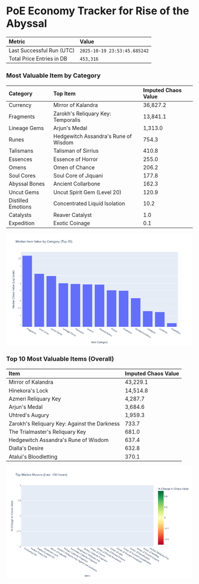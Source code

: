 # PoE Economy Tracker for Rise of the Abyssal

<!-- START_MAINTENANCE -->
| Metric | Value |
|:---|:---|
| Last Successful Run (UTC) | `2025-10-19 23:53:45.685242` |
| Total Price Entries in DB | `453,316` |

<!-- END_MAINTENANCE -->

<!-- START_DATAFRAME_DEBUG -->
<!-- END_DATAFRAME_DEBUG -->

<!-- START_CATEGORY_ANALYSIS -->
### Most Valuable Item by Category
| Category | Top Item | Imputed Chaos Value |
| :--- | :--- | :--- |
| Currency | Mirror of Kalandra | 36,827.2 |
| Fragments | Zarokh's Reliquary Key: Temporalis | 13,841.1 |
| Lineage Gems | Arjun's Medal | 1,313.0 |
| Runes | Hedgewitch Assandra's Rune of Wisdom | 754.3 |
| Talismans | Talisman of Sirrius | 410.8 |
| Essences | Essence of Horror | 255.0 |
| Omens | Omen of Chance | 206.2 |
| Soul Cores | Soul Core of Jiquani | 177.8 |
| Abyssal Bones | Ancient Collarbone | 162.3 |
| Uncut Gems | Uncut Spirit Gem (Level 20) | 120.9 |
| Distilled Emotions | Concentrated Liquid Isolation | 10.2 |
| Catalysts | Reaver Catalyst | 1.0 |
| Expedition | Exotic Coinage | 0.1 |


![Category Analysis Chart](charts/category_analysis.png)
<!-- END_ANALYSIS -->

<!-- START_ANALYSIS -->
### Top 10 Most Valuable Items (Overall)
| Item | Imputed Chaos Value |
| :--- | :--- |
| Mirror of Kalandra | 43,229.1 |
| Hinekora's Lock | 14,514.8 |
| Azmeri Reliquary Key | 4,287.7 |
| Arjun's Medal | 3,684.6 |
| Uhtred's Augury | 1,959.3 |
| Zarokh's Reliquary Key: Against the Darkness | 733.7 |
| The Trialmaster's Reliquary Key | 681.0 |
| Hedgewitch Assandra's Rune of Wisdom | 637.4 |
| Dialla's Desire | 632.8 |
| Atalui's Bloodletting | 370.1 |


![Market Movers Chart](charts/market_movers.png)
<!-- END_ANALYSIS -->
